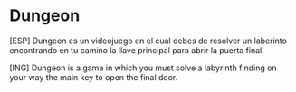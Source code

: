# Dungeon
[ESP]
Dungeon es un videojuego en el cual debes de resolver un laberinto encontrando en tu camino la llave principal para abrir la puerta final.

[ING]
Dungeon is a game in which you must solve a labyrinth finding on your way the main key to open the final door.
